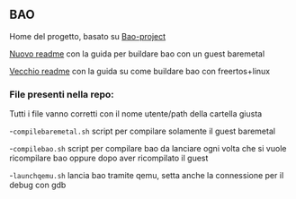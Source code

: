 ## BAO

Home del progetto, basato su [Bao-project](https://github.com/bao-project)

[Nuovo readme](https://github.com/AntonioSposito/Bao/blob/main/automake.md) con la guida per buildare bao con un guest baremetal

[Vecchio readme](https://github.com/AntonioSposito/Bao/blob/main/README_old.md) con la guida su come buildare bao con freertos+linux

### File presenti nella repo:
Tutti i file vanno corretti con il nome utente/path della cartella giusta

-`compilebaremetal.sh` script per compilare solamente il guest baremetal

-`compilebao.sh` script per compilare bao da lanciare ogni volta che si vuole ricompilare bao oppure dopo aver ricompilato il guest

-`launchqemu.sh` lancia bao tramite qemu, setta anche la connessione per il debug con gdb
